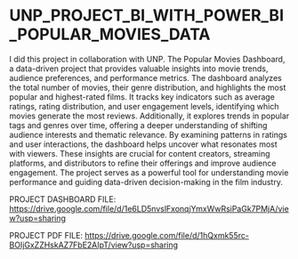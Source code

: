 # UNP_PROJECT_BI_WITH_POWER_BI_POPULAR_MOVIES_DATA

I did this project in collaboration with UNP. The Popular Movies Dashboard, a data-driven project that provides valuable insights into movie trends, audience preferences, and performance metrics. The dashboard analyzes the total number of movies, their genre distribution, and highlights the most popular and highest-rated films. It tracks key indicators such as average ratings, rating distribution, and user engagement levels, identifying which movies generate the most reviews. Additionally, it explores trends in popular tags and genres over time, offering a deeper understanding of shifting audience interests and thematic relevance. By examining patterns in ratings and user interactions, the dashboard helps uncover what resonates most with viewers. These insights are crucial for content creators, streaming platforms, and distributors to refine their offerings and improve audience engagement. The project serves as a powerful tool for understanding movie performance and guiding data-driven decision-making in the film industry.

PROJECT DASHBOARD FILE: https://drive.google.com/file/d/1e6LD5nvslFxonqjYmxWwRsiPaGk7PMjA/view?usp=sharing

PROJECT PDF FILE: https://drive.google.com/file/d/1hQxmk55rc-BOIjGxZZHskAZ7FbE2AIpT/view?usp=sharing
